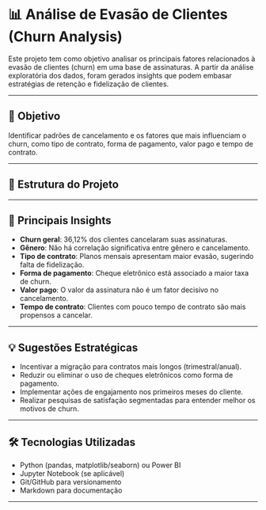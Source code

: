 # 📊 Análise de Evasão de Clientes (Churn Analysis)

Este projeto tem como objetivo analisar os principais fatores relacionados à evasão de clientes (churn) em uma base de assinaturas. A partir da análise exploratória dos dados, foram gerados insights que podem embasar estratégias de retenção e fidelização de clientes.

---

## 🧠 Objetivo

Identificar padrões de cancelamento e os fatores que mais influenciam o churn, como tipo de contrato, forma de pagamento, valor pago e tempo de contrato.

---

## 📁 Estrutura do Projeto


---

## 📌 Principais Insights

- **Churn geral**: 36,12% dos clientes cancelaram suas assinaturas.
- **Gênero**: Não há correlação significativa entre gênero e cancelamento.
- **Tipo de contrato**: Planos mensais apresentam maior evasão, sugerindo falta de fidelização.
- **Forma de pagamento**: Cheque eletrônico está associado a maior taxa de churn.
- **Valor pago**: O valor da assinatura não é um fator decisivo no cancelamento.
- **Tempo de contrato**: Clientes com pouco tempo de contrato são mais propensos a cancelar.

---

## 💡 Sugestões Estratégicas

- Incentivar a migração para contratos mais longos (trimestral/anual).
- Reduzir ou eliminar o uso de cheques eletrônicos como forma de pagamento.
- Implementar ações de engajamento nos primeiros meses do cliente.
- Realizar pesquisas de satisfação segmentadas para entender melhor os motivos de churn.

---

## 🛠 Tecnologias Utilizadas

- Python (pandas, matplotlib/seaborn) ou Power BI
- Jupyter Notebook (se aplicável)
- Git/GitHub para versionamento
- Markdown para documentação

---
